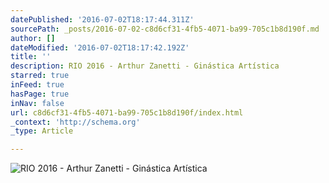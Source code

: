 ```yaml
---
datePublished: '2016-07-02T18:17:44.311Z'
sourcePath: _posts/2016-07-02-c8d6cf31-4fb5-4071-ba99-705c1b8d190f.md
author: []
dateModified: '2016-07-02T18:17:42.192Z'
title: ''
description: RIO 2016 - Arthur Zanetti - Ginástica Artística
starred: true
inFeed: true
hasPage: true
inNav: false
url: c8d6cf31-4fb5-4071-ba99-705c1b8d190f/index.html
_context: 'http://schema.org'
_type: Article

---
```

![RIO 2016 - Arthur Zanetti - Ginástica Artística](https://the-grid-user-content.s3-us-west-2.amazonaws.com/5de0fc70-26f7-485d-84f8-3e8a223a2ab9.jpg)